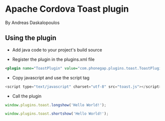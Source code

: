 # Apache Cordova Toast plugin
By Andreas Daskalopoulos

## Using the plugin

* Add java code to your project's build source

* Register the plugin in the plugins.xml file

```xml
<plugin name="ToastPlugin" value="com.phonegap.plugins.toast.ToastPlugin"/>
```

* Copy javascript and use the script tag

```javascript
<script type="text/javascript" charset="utf-8" src="toast.js"></script>  
```

* Call the plugin

```javascript
window.plugins.toast.longshow('Hello World!');

window.plugins.toast.shortshow('Hello World!');
```


